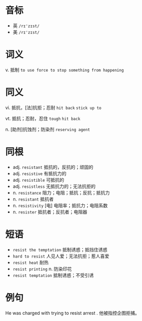 # 音标

- 英 `/rɪ'zɪst/`
- 美 `/rɪ'zɪst/`

# 词义

v. 抵制
`to use force to stop something from happening`

# 同义

vi. 抵抗，[法]抗拒；忍耐
`hit back` `stick up to`

vt. 抵抗；忍耐，忍住
`tough` `hit back`

n. [助剂]抗蚀剂；防染剂
`reserving agent`

# 同根

- adj. `resistant` 抵抗的，反抗的；顽固的
- adj. `resistive` 有抵抗力的
- adj. `resistible` 可抵抗的
- adj. `resistless` 无抵抗力的；无法抗拒的
- n. `resistance` 阻力；电阻；抵抗；反抗；抵抗力
- n. `resistant` 抵抗者
- n. `resistivity` [电] 电阻率；抵抗力；电阻系数
- n. `resister` 抵抗者；反抗者；电阻器

# 短语

- `resist the temptation` 抵制诱惑；抵挡住诱惑
- `hard to resist` 人见人爱；无法抗拒；惹人喜爱
- `resist heat` 耐热
- `resist printing` n. 防染印花
- `resist temptation` 抵制诱惑；不受引诱

# 例句

He was charged with trying to resist arrest .
他被指控企图拒捕。


